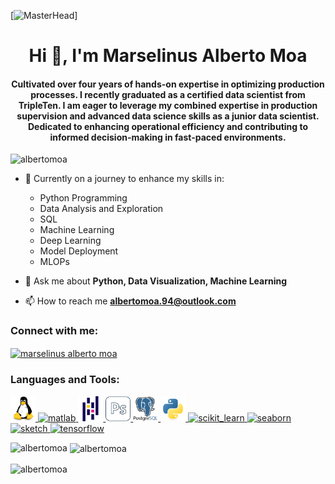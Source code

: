 [![MasterHead](https://www.chawtechsolutions.com/wp-content/uploads/2019/03/developer-dribbble.gif)]
<h1 align="center">Hi 👋, I'm Marselinus Alberto Moa</h1>
<h4 align="center">Cultivated over four years of hands-on expertise in optimizing production processes. I recently graduated as a certified data scientist from TripleTen. I am eager to leverage my combined expertise in production supervision and advanced data science skills as a junior data scientist. Dedicated to enhancing operational efficiency and contributing to informed decision-making in fast-paced environments.</h4>

<p align="left"> <img src="https://komarev.com/ghpvc/?username=albertomoa&label=Profile%20views&color=0e75b6&style=flat" alt="albertomoa" /> </p>

- 🌱 Currently on a journey to enhance my skills in:
   - Python Programming
   - Data Analysis and Exploration
   - SQL
   - Machine Learning
   - Deep Learning
   - Model Deployment
   - MLOPs
     
- 💬 Ask me about **Python, Data Visualization, Machine Learning**

- 📫 How to reach me **albertomoa.94@outlook.com**

<h3 align="left">Connect with me:</h3>
<p align="left">
<a href="https://linkedin.com/in/marselinus-alberto-moa-429178140/" target="blank"><img align="center" src="https://raw.githubusercontent.com/rahuldkjain/github-profile-readme-generator/master/src/images/icons/Social/linked-in-alt.svg" alt="marselinus alberto moa" height="30" width="40" /></a>
</p>

<h3 align="left">Languages and Tools:</h3>
<p align="left"> <a href="https://www.linux.org/" target="_blank" rel="noreferrer"> <img src="https://raw.githubusercontent.com/devicons/devicon/master/icons/linux/linux-original.svg" alt="linux" width="40" height="40"/> </a> <a href="https://www.mathworks.com/" target="_blank" rel="noreferrer"> <img src="https://upload.wikimedia.org/wikipedia/commons/2/21/Matlab_Logo.png" alt="matlab" width="40" height="40"/> </a> <a href="https://pandas.pydata.org/" target="_blank" rel="noreferrer"> <img src="https://raw.githubusercontent.com/devicons/devicon/2ae2a900d2f041da66e950e4d48052658d850630/icons/pandas/pandas-original.svg" alt="pandas" width="40" height="40"/> </a> <a href="https://www.photoshop.com/en" target="_blank" rel="noreferrer"> <img src="https://raw.githubusercontent.com/devicons/devicon/master/icons/photoshop/photoshop-line.svg" alt="photoshop" width="40" height="40"/> </a> <a href="https://www.postgresql.org" target="_blank" rel="noreferrer"> <img src="https://raw.githubusercontent.com/devicons/devicon/master/icons/postgresql/postgresql-original-wordmark.svg" alt="postgresql" width="40" height="40"/> </a> <a href="https://www.python.org" target="_blank" rel="noreferrer"> <img src="https://raw.githubusercontent.com/devicons/devicon/master/icons/python/python-original.svg" alt="python" width="40" height="40"/> </a> <a href="https://scikit-learn.org/" target="_blank" rel="noreferrer"> <img src="https://upload.wikimedia.org/wikipedia/commons/0/05/Scikit_learn_logo_small.svg" alt="scikit_learn" width="40" height="40"/> </a> <a href="https://seaborn.pydata.org/" target="_blank" rel="noreferrer"> <img src="https://seaborn.pydata.org/_images/logo-mark-lightbg.svg" alt="seaborn" width="40" height="40"/> </a> <a href="https://www.sketch.com/" target="_blank" rel="noreferrer"> <img src="https://www.vectorlogo.zone/logos/sketchapp/sketchapp-icon.svg" alt="sketch" width="40" height="40"/> </a> <a href="https://www.tensorflow.org" target="_blank" rel="noreferrer"> <img src="https://www.vectorlogo.zone/logos/tensorflow/tensorflow-icon.svg" alt="tensorflow" width="40" height="40"/> </a> </p>

<p><img align="left" src="https://github-readme-stats.vercel.app/api/top-langs?username=albertomoa&show_icons=true&locale=en&layout=compact" alt="albertomoa" /></p>

<p>&nbsp;<img align="center" src="https://github-readme-stats.vercel.app/api?username=albertomoa&show_icons=true&locale=en" alt="albertomoa" /></p>

<p><img align="center" src="https://github-readme-streak-stats.herokuapp.com/?user=albertomoa&" alt="albertomoa" /></p>
